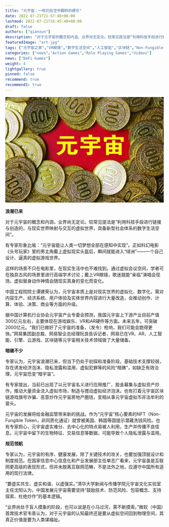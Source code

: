 ```yaml
---
title: "元宇宙：一枚仍在空中翻转的硬币"
date: 2022-07-21T21:57:40+08:00
lastmod: 2022-07-21T16:45:40+08:00
draft: false
authors: ["qianxun"]
description: "对于元宇宙的概念和内涵，业界尚无定论。较常见提法是“利用科技手段进行链接与创造的，与现实世界映射与交互的虚拟世界，具备新型社会体系的数字生活空间”。"
featuredImage: "art.jpg"
tags: ["元宇宙之家","VR眼镜","数字生活空间","人工智能","区块链","Non-Fungible Token"]
categories: ["news","Action Games","Role Playing Games","Videos"]
news: ["DeFi-Games"]
weight: 4
lightgallery: true
pinned: false
recommend: true
recommend1: true
---
```


![](art.jpg)

**浪潮已来**

对于元宇宙的概念和内涵，业界尚无定论。较常见提法是“利用科技手段进行链接与创造的，与现实世界映射与交互的虚拟世界，具备新型社会体系的数字生活空间”。

有专家形象比喻：“元宇宙能让人类一切梦想全部在感知中实现”。正如科幻电影《头号玩家》里的男主角戴上虚拟现实头盔后，瞬间就能进入“绿洲”——一个自己设计、逼真的虚拟游戏世界。

这样的场景不只在电影里，在现实生活中也不难找到。通过虚拟会议空间，学者可在独具古风的场景里进行高端学术讨论；戴上VR眼镜，歌迷就能“亲临”演唱会现场，虚拟替身动作神情会随现实真身的变化而变化。

中国工程院院士谭建荣认为，元宇宙本质上是对现实世界的虚拟化、数字化，需对内容生产、经济系统、用户体验及实体世界内容进行大量改造，会推动创作、计算、体验、决策、商业等方面的升级。

据中国计算机行业协会元宇宙产业专委会预测，我国元宇宙上下游产业目前产值300亿元左右，主要体现在游戏娱乐、VR和AR硬件等方面。未来五年，可突破2000亿元。“我们已做好了元宇宙的准备，（发令）枪响，我们可能会跑得更快。”网易集团副总裁、网易智企总经理阮良告诉记者，网易已在VR、AR、人工智能、引擎、云游戏、区块链等元宇宙相关技术领域做了大量储备。

**暗礁不少**

专家认为，元宇宙浪潮已来，但当下仍处于初探和准备阶段，基础技术支撑较弱，存在诱发经济泡沫、隐私泄露和滥用、虚拟犯罪等的风险“暗礁”，如缺乏有效治理，元宇宙恐变“暗宇宙”。

有专家提出，当前已出现了以元宇宙名义进行应用推广、股金募集与虚拟资产炒作，推动大量资金流入虚拟市场，制造与搅动虚拟经济泡沫。也有打着元宇宙区块链游戏旗号诈骗、恶意炒作元宇宙房地产圈钱，变相从事元宇宙虚拟币非法牟利的苗头。

元宇宙的发展将给金融监管带来新的挑战。作为“元宇宙”核心要素的NFT（Non-Fungible Token，非同质化通证）就曾被美国、韩国等国提示潜藏洗钱风险。也有专家担心，元宇宙虚实难分、去中心化的特点易被人利用，生产并传播不良信息。元宇宙中留下的生物特征、交易信息等数据，可能导致个人隐私泄露与滥用。

**规范领航**

专家认为，元宇宙的有序、健康发展，除了关键技术的攻关，也要加强顶层设计和制度规范。在国家信息中心信息化和产业发展部主任单志广看来，元宇宙虽是互联网更高级的表现形式，但并未脱离互联网范畴，不是法外之地，应遵守中国所有适用的现行法律。

“要虚实共生、虚实和谐、以虚强实。”清华大学新闻与传播学院元宇宙文化实验室主任沈阳认为，中国发展元宇宙需要坚持“鼓励技术、防范风险、包容概念、支持探索、杜绝炒作”的基本逻辑。

“业界尚处于盲人摸象的阶段，也可以说是在小马过河，需不断摸索。”微软（中国）首席技术官韦青认为，对于元宇宙的认知最终还是要从虚拟空间回到物理空间，其真正价值是要为人类谋福祉。
